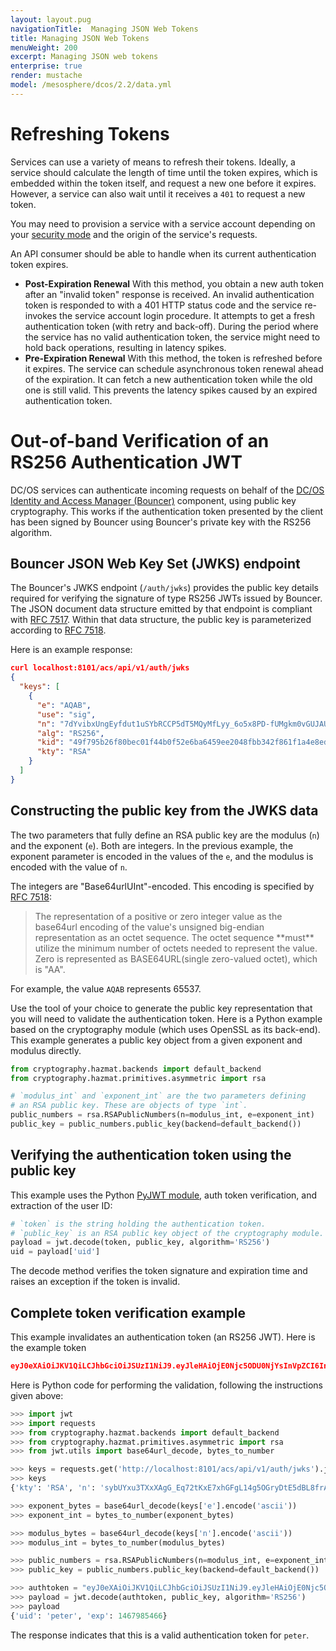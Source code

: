 ```yaml
---
layout: layout.pug
navigationTitle:  Managing JSON Web Tokens
title: Managing JSON Web Tokens
menuWeight: 200
excerpt: Managing JSON web tokens
enterprise: true
render: mustache
model: /mesosphere/dcos/2.2/data.yml
---
```

<!-- The source repository for this topic is https://github.com/dcos/dcos-docs-site -->

# Refreshing Tokens
Services can use a variety of means to refresh their tokens. Ideally, a service should calculate the length of time until the token expires, which is embedded within the token itself, and request a new one before it expires. However, a service can also wait until it receives a `401` to request a new token.

You may need to provision a service with a service account depending on your [security mode](/mesosphere/dcos/2.2/security/ent/#security-modes) and the origin of the service's requests. 

An API consumer should be able to handle when its current authentication token expires.

-  **Post-Expiration Renewal** With this method, you obtain a new auth token after an "invalid token" response is received. An invalid authentication token is responded to with a 401 HTTP status code and the service re-invokes the service account login procedure. It attempts to get a fresh authentication token (with retry and back-off). During the period where the service has no valid authentication token, the service might need to hold back operations, resulting in latency spikes.
- **Pre-Expiration Renewal** With this method, the token is refreshed before it expires. The service can schedule asynchronous token renewal ahead of the expiration. It can fetch a new authentication token while the old one is still valid. This prevents the latency spikes caused by an expired authentication token.

# Out-of-band Verification of an RS256 Authentication JWT
DC/OS services can authenticate incoming requests on behalf of the [DC/OS Identity and Access Manager (Bouncer)](/mesosphere/dcos/2.2/overview/architecture/components/#dcos-iam) component, using public key cryptography. This works if the authentication token presented by the client has been signed by Bouncer using Bouncer's private key with the RS256 algorithm.

## Bouncer JSON Web Key Set (JWKS) endpoint
The Bouncer's JWKS endpoint (`/auth/jwks`) provides the public key details required for verifying the signature of type RS256 JWTs issued by Bouncer. The JSON document data structure emitted by that endpoint is compliant with [RFC 7517](https://tools.ietf.org/html/rfc7517). Within that data structure, the public key is parameterized according to [RFC 7518](https://tools.ietf.org/html/rfc7518).

Here is an example response:

```json
curl localhost:8101/acs/api/v1/auth/jwks
{
  "keys": [
    {
      "e": "AQAB",
      "use": "sig",
      "n": "7dYvibxUngEyfdut1uSYbRCCP5dT5MQyMfLyy_6o5x8PD-fUMgkm0vGUJAUoKimnkZ85aUmswaU3yAxQiZ8yeaoSpgUR4WJCRhOIEJ6Oyq4mjK06vr9-wJj5gVXDBaqbxD0yhgzMHEDyxg3EFOJ2ve73Vkg4p7pygA4fI_de1Bs6n68Hwt9LJ7B-fPg0PU8IdPe_4dYNuHT09KGxWSlq3m4KSvNxPIGQ8nNK9H3gjQaoBT9-hDXfsAgrQo7GenXRZTYW13KATtRAR5Vtd177iEeVefbK3HRj9IfYjYPnlBP2CZv_YIK-9H_33JPXxlDTFgI92l_JKRF-fPSa1EEkIw",
      "alg": "RS256",
      "kid": "49f795b26f80bec01f44b0f52e6ba6459ee2048fbb342f861f1a4e8ed4ebcb7f",
      "kty": "RSA"
    }
  ]
}
```

## Constructing the public key from the JWKS data
The two parameters that fully define an RSA public key are the modulus (`n`) and the exponent (`e`). Both are integers. In the previous example, the exponent parameter is encoded in the values of the `e`, and the modulus is encoded with the value of `n`.

The integers are "Base64urlUInt"-encoded. This encoding is specified by [RFC 7518](https://tools.ietf.org/html/rfc7518#section-6.3):

<blockquote>The representation of a positive or zero integer value as the base64url encoding of the value's unsigned big-endian representation as an octet sequence.  The octet sequence **must** utilize the minimum number of octets needed to represent the value.  Zero is represented as BASE64URL(single zero-valued octet), which is "AA".</blockquote>

For example, the value `AQAB` represents 65537.

Use the tool of your choice to generate the public key representation that you will need to validate the authentication token. Here is a Python example based on the cryptography module (which uses OpenSSL as its back-end). This example generates a public key object from a given exponent and modulus directly.

```python
from cryptography.hazmat.backends import default_backend
from cryptography.hazmat.primitives.asymmetric import rsa

# `modulus_int` and `exponent_int` are the two parameters defining
# an RSA public key. These are objects of type `int`.
public_numbers = rsa.RSAPublicNumbers(n=modulus_int, e=exponent_int)
public_key = public_numbers.public_key(backend=default_backend())
```

## Verifying the authentication token using the public key
This example uses the Python [PyJWT module](https://pyjwt.readthedocs.io/en/latest/), auth token verification, and extraction of the user ID:

```python
# `token` is the string holding the authentication token.
# `public_key` is an RSA public key object of the cryptography module.
payload = jwt.decode(token, public_key, algorithm='RS256')
uid = payload['uid']
```

The decode method verifies the token signature and expiration time and raises an exception if the token is invalid.

## Complete token verification example
This example invalidates an authentication token (an RS256 JWT). Here is the example token

```json
eyJ0eXAiOiJKV1QiLCJhbGciOiJSUzI1NiJ9.eyJleHAiOjE0Njc5ODU0NjYsInVpZCI6InBldGVyIn0.lsLJx2WsX99HF96CizMOcZpMIgbjGDBHvFZCGeNDsM-xZQzHQJHo_UA8WodQ52o8uBJ2CY983DhJdIH2Gfc_fbZtYGvUx-IvQnHFbUBd8qBN0A_4BQHeNINFUKdVQuJsbsW-uVj-w0q3RAFwO5DPPc2ppwIjkeQbgGP1ZN-2-uV6Jow04cdkq4jcODsD1y0v4EmIBPLQil0HU2B95IHtlBNN7haTUkCksXE-43BHy4ErboySeq6VgkwLpw_Pi8n236kZ2-GobSmhA-BpjbkO3uGLHrYUfJjrJyiPM2_PZQMHY80-m5sMMMQ9m1Ciag2Cw74JKGfJ3qMW3j3z2Hm7GQ
```

Here is Python code for performing the validation, following the instructions given above:

```python
>>> import jwt
>>> import requests
>>> from cryptography.hazmat.backends import default_backend
>>> from cryptography.hazmat.primitives.asymmetric import rsa
>>> from jwt.utils import base64url_decode, bytes_to_number

>>> keys = requests.get('http://localhost:8101/acs/api/v1/auth/jwks').json()['keys'][0]
>>> keys
{'kty': 'RSA', 'n': 'sybUYxu3TXxXAgG_Eq72tKxE7xhGFgL14g5OGryDtE5dBL8frAoSsI4D7tSKR2pLbOlT68YJbYLUHxoju0E_NB9htjKEsay4t3WXoXQ-XsDM4Zz22H6HfDG6CCcvGb2DoQP0R2je1HJDA56_BoR8shZMxHbrX1WgQURtGygMD7bQY95qmHZYRPlq13-pR5Jnu70OMmFlbl-_o-ag1JfndTJPtx75IalCgy_h_itHLDPhdTfypAJeiewCOUZd9nNa1j19M-xeqlZonlRABqiH0e-vQVWCeW5FZ0HJamIjd2VifhRCp0fSAgCdCQdrY6HdI3h6egpn6z4gwkwXBfczww', 'kid': '55fb61042768f62ea3b06778c6043f7c8c92769a0c248076a2995dfd50c4acb9', 'use': 'sig', 'alg': 'RS256', 'e': 'AQAB'}

>>> exponent_bytes = base64url_decode(keys['e'].encode('ascii'))
>>> exponent_int = bytes_to_number(exponent_bytes)

>>> modulus_bytes = base64url_decode(keys['n'].encode('ascii'))
>>> modulus_int = bytes_to_number(modulus_bytes)

>>> public_numbers = rsa.RSAPublicNumbers(n=modulus_int, e=exponent_int)
>>> public_key = public_numbers.public_key(backend=default_backend())

>>> authtoken = "eyJ0eXAiOiJKV1QiLCJhbGciOiJSUzI1NiJ9.eyJleHAiOjE0Njc5ODU0NjYsInVpZCI6InBldGVyIn0.lsLJx2WsX99HF96CizMOcZpMIgbjGDBHvFZCGeNDsM-xZQzHQJHo_UA8WodQ52o8uBJ2CY983DhJdIH2Gfc_fbZtYGvUx-IvQnHFbUBd8qBN0A_4BQHeNINFUKdVQuJsbsW-uVj-w0q3RAFwO5DPPc2ppwIjkeQbgGP1ZN-2-uV6Jow04cdkq4jcODsD1y0v4EmIBPLQil0HU2B95IHtlBNN7haTUkCksXE-43BHy4ErboySeq6VgkwLpw_Pi8n236kZ2-GobSmhA-BpjbkO3uGLHrYUfJjrJyiPM2_PZQMHY80-m5sMMMQ9m1Ciag2Cw74JKGfJ3qMW3j3z2Hm7GQ"
>>> payload = jwt.decode(authtoken, public_key, algorithm='RS256')
>>> payload
{'uid': 'peter', 'exp': 1467985466}
```

The response indicates that this is a valid authentication token for `peter`.
